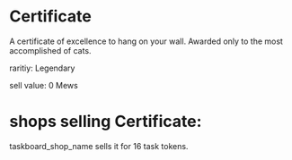 # Certificate

A certificate of excellence to hang on your wall. Awarded only to the most accomplished of cats.

raritiy: Legendary

sell value: 0 Mews

# shops selling Certificate:

taskboard_shop_name sells it for 16 task tokens.